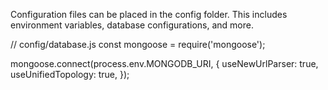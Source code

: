 Configuration files can be placed in the config folder. This includes environment variables, database configurations, and more.

// config/database.js
const mongoose = require('mongoose');


mongoose.connect(process.env.MONGODB_URI, {
    useNewUrlParser: true,
    useUnifiedTopology: true,
});
